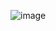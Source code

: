 ![image](https://user-images.githubusercontent.com/114478560/201113228-2a09d673-cfe1-49ff-82de-f5fcb002bd80.png)
